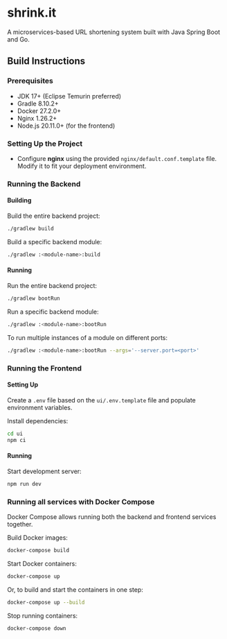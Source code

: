 # shrink.it

A microservices-based URL shortening system built with Java Spring Boot and Go.

## Build Instructions

### Prerequisites

- JDK 17+ (Eclipse Temurin preferred)
- Gradle 8.10.2+
- Docker 27.2.0+
- Nginx 1.26.2+
- Node.js 20.11.0+ (for the frontend)

### Setting Up the Project

- Configure **nginx** using the provided `nginx/default.conf.template` file. Modify it to fit your deployment environment.

### Running the Backend
#### Building

Build the entire backend project:

```bash
./gradlew build
```

Build a specific backend module:

```bash
./gradlew :<module-name>:build
```

#### Running
Run the entire backend project:

```bash
./gradlew bootRun
```

Run a specific backend module:

```bash
./gradlew :<module-name>:bootRun
```

To run multiple instances of a module on different ports:

```bash
./gradlew :<module-name>:bootRun --args='--server.port=<port>'
```

### Running the Frontend

#### Setting Up
Create a `.env` file based on the `ui/.env.template` file and populate environment variables.

Install dependencies:
```bash
cd ui
npm ci
```

#### Running
Start development server:
```bash
npm run dev
```


### Running all services with Docker Compose
Docker Compose allows running both the backend and frontend services together.

Build Docker images:
```bash
docker-compose build
```

Start Docker containers:
```bash
docker-compose up
```

Or, to build and start the containers in one step:
```bash
docker-compose up --build
```

Stop running containers:
```bash
docker-compose down
```